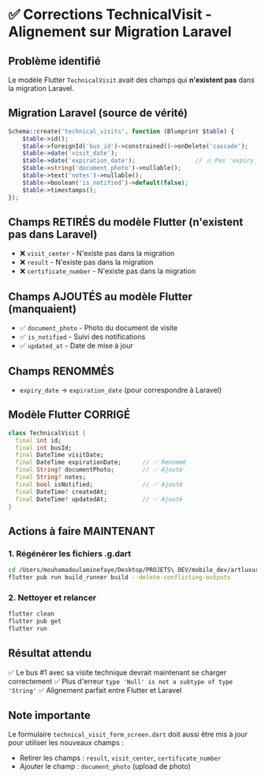 # ✅ Corrections TechnicalVisit - Alignement sur Migration Laravel

## Problème identifié

Le modèle Flutter `TechnicalVisit` avait des champs qui **n'existent pas** dans la migration Laravel.

## Migration Laravel (source de vérité)

```php
Schema::create('technical_visits', function (Blueprint $table) {
    $table->id();
    $table->foreignId('bus_id')->constrained()->onDelete('cascade');
    $table->date('visit_date');
    $table->date('expiration_date');                 // ⚠️ Pas 'expiry_date'
    $table->string('document_photo')->nullable();
    $table->text('notes')->nullable();
    $table->boolean('is_notified')->default(false);
    $table->timestamps();
});
```

## Champs RETIRÉS du modèle Flutter (n'existent pas dans Laravel)

- ❌ `visit_center` - N'existe pas dans la migration
- ❌ `result` - N'existe pas dans la migration  
- ❌ `certificate_number` - N'existe pas dans la migration

## Champs AJOUTÉS au modèle Flutter (manquaient)

- ✅ `document_photo` - Photo du document de visite
- ✅ `is_notified` - Suivi des notifications
- ✅ `updated_at` - Date de mise à jour

## Champs RENOMMÉS

- `expiry_date` → `expiration_date` (pour correspondre à Laravel)

## Modèle Flutter CORRIGÉ

```dart
class TechnicalVisit {
  final int id;
  final int busId;
  final DateTime visitDate;
  final DateTime expirationDate;      // ✅ Renommé
  final String? documentPhoto;        // ✅ Ajouté
  final String? notes;
  final bool isNotified;              // ✅ Ajouté
  final DateTime? createdAt;
  final DateTime? updatedAt;          // ✅ Ajouté
}
```

## Actions à faire MAINTENANT

### 1. Régénérer les fichiers .g.dart

```bash
cd /Users/mouhamadoulaminefaye/Desktop/PROJETS\ DEV/mobile_dev/artluxurybus
flutter pub run build_runner build --delete-conflicting-outputs
```

### 2. Nettoyer et relancer

```bash
flutter clean
flutter pub get
flutter run
```

## Résultat attendu

✅ Le bus #1 avec sa visite technique devrait maintenant se charger correctement
✅ Plus d'erreur `type 'Null' is not a subtype of type 'String'`
✅ Alignement parfait entre Flutter et Laravel

## Note importante

Le formulaire `technical_visit_form_screen.dart` doit aussi être mis à jour pour utiliser les nouveaux champs :
- Retirer les champs : `result`, `visit_center`, `certificate_number`
- Ajouter le champ : `document_photo` (upload de photo)
